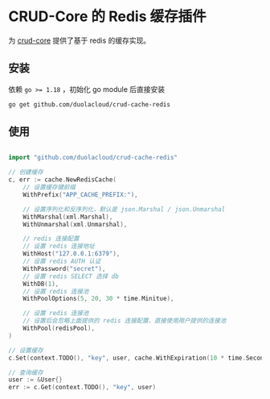 # CRUD-Core 的 Redis 缓存插件

为 [crud-core](https://github.com/duolacloud/crud-core) 提供了基于 redis 的缓存实现。

## 安装

依赖 `go >= 1.18` ，初始化 go module 后直接安装

```bash
go get github.com/duolacloud/crud-cache-redis
```

## 使用

```go

import "github.com/duolacloud/crud-cache-redis"

// 创建缓存
c, err := cache.NewRedisCache(
	// 设置缓存键前缀
	WithPrefix("APP_CACHE_PREFIX:"),

	// 设置序列化和反序列化，默认是 json.Marshal / json.Unmarshal
	WithMarshal(xml.Marshal),
	WithUnmarshal(xml.Unmarshal),

	// redis 连接配置
	// 设置 redis 连接地址
	WithHost("127.0.0.1:6379"),
	// 设置 redis AUTH 认证
	WithPassword("secret"),
	// 设置 redis SELECT 选择 db
	WithDB(1),
	// 设置 redis 连接池
	WithPoolOptions(5, 20, 30 * time.Minitue),

	// 设置 redis 连接池
	// 设置后会忽略上面提供的 redis 连接配置，直接使用用户提供的连接池
	WithPool(redisPool),
)

// 设置缓存
c.Set(context.TODO(), "key", user, cache.WithExpiration(10 * time.Second))

// 查询缓存
user := &User{}
err := c.Get(context.TODO(), "key", user)

```
